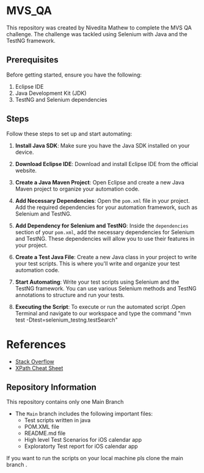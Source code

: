 # MVS_QA

This repository was created by Nivedita Mathew to complete the MVS QA challenge. The challenge was tackled using Selenium with Java and the TestNG framework.

## Prerequisites

Before getting started, ensure you have the following:

1. Eclipse IDE
2. Java Development Kit (JDK)
3. TestNG and Selenium dependencies

## Steps

Follow these steps to set up and start automating:

1. **Install Java SDK**:
   Make sure you have the Java SDK installed on your device.

2. **Download Eclipse IDE**:
   Download and install Eclipse IDE from the official website.

3. **Create a Java Maven Project**:
   Open Eclipse and create a new Java Maven project to organize your automation code.

4. **Add Necessary Dependencies**:
   Open the `pom.xml` file in your project. Add the required dependencies for your automation framework, such as Selenium and TestNG.

5. **Add Dependency for Selenium and TestNG**:
   Inside the `dependencies` section of your `pom.xml`, add the necessary dependencies for Selenium and TestNG. These dependencies will allow you to use their features in your project.

6. **Create a Test Java File**:
   Create a new Java class in your project to write your test scripts. This is where you'll write and organize your test automation code.

7. **Start Automating**:
   Write your test scripts using Selenium and the TestNG framework. You can use various Selenium methods and TestNG annotations to structure and run your tests.

8. **Executing the Script**:
   To execute or run the automated script .Open Terminal and navigate to our workspace and type the command "mvn test -Dtest=selenium_testng.testSearch"


# References

- [Stack Overflow](https://stackoverflow.com/)
- [XPath Cheat Sheet](https://devhints.io/xpath)

## Repository Information

This repository contains only one Main Branch 
- The `Main` branch includes the following important files:
  - Test scripts written in java
  - POM.XML file
  - README.md file
  - High level Test Scenarios for iOS calendar app
  - Exploratorty Test report for iOS calendar app 
    

If you want to run the scripts on your local machine pls clone the main branch .





 
